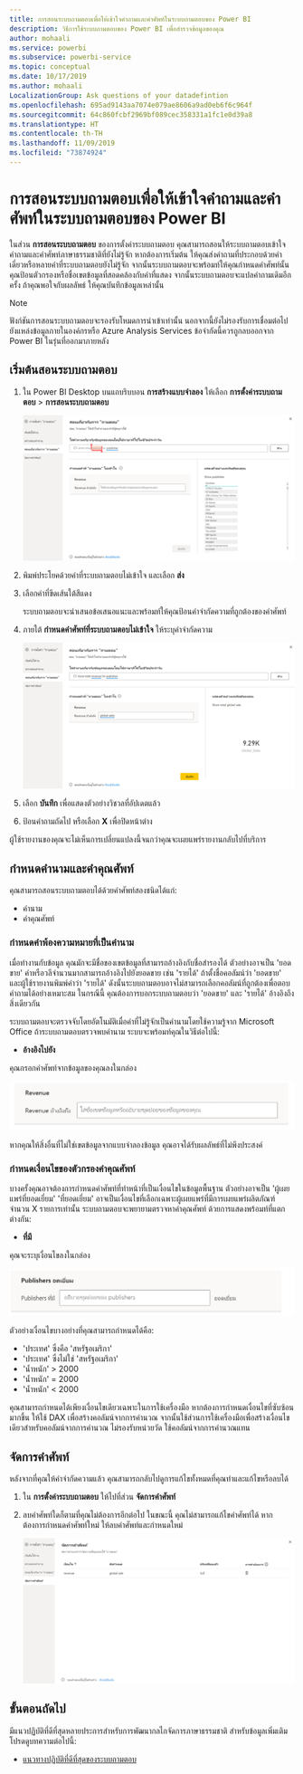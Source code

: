 ```yaml
---
title: การสอนระบบถามตอบเพื่อให้เข้าใจคำถามและคำศัพท์ในระบบถามตอบของ Power BI
description: วิธีการใช้ระบบถามตอบของ Power BI เพื่อสำรวจข้อมูลของคุณ
author: mohaali
ms.service: powerbi
ms.subservice: powerbi-service
ms.topic: conceptual
ms.date: 10/17/2019
ms.author: mohaali
LocalizationGroup: Ask questions of your datadefintion
ms.openlocfilehash: 695ad9143aa7074e079ae8606a9ad0eb6f6c964f
ms.sourcegitcommit: 64c860fcbf2969bf089cec358331a1fc1e0d39a8
ms.translationtype: HT
ms.contentlocale: th-TH
ms.lasthandoff: 11/09/2019
ms.locfileid: "73874924"
---
```

# <a name="teach-qa-to-understand-questions-and-terms-in-power-bi-qa"></a>การสอนระบบถามตอบเพื่อให้เข้าใจคำถามและคำศัพท์ในระบบถามตอบของ Power BI

ในส่วน **การสอนระบบถามตอบ** ของการตั้งค่าระบบถามตอบ คุณสามารถสอนให้ระบบถามตอบเข้าใจคำถามและคำศัพท์ภาษาธรรมชาติที่ยังไม่รู้จัก หากต้องการเริ่มต้น ให้คุณส่งคำถามที่ประกอบด้วยคำเดี่ยวหรือหลายคำที่ระบบถามตอบยังไม่รู้จัก จากนั้นระบบถามตอบจะพร้อมท์ให้คุณกำหนดคำศัพท์นั้น คุณป้อนตัวกรองหรือชื่อเขตข้อมูลที่สอดคล้องกับคำที่แสดง จากนั้นระบบถามตอบจะแปลคำถามเดิมอีกครั้ง ถ้าคุณพอใจกับผลลัพธ์ ให้คุณบันทึกข้อมูลเหล่านั้น

> [!NOTE]
> ฟังก์ชันการสอนระบบถามตอบจะรองรับโหมดการนำเข้าเท่านั้น นอกจากนี้ยังไม่รองรับการเชื่อมต่อไปยังแหล่งข้อมูลภายในองค์กรหรือ Azure Analysis Services ข้อจำกัดนี้ควรถูกลบออกจาก Power BI ในรุ่นที่ออกมาภายหลัง

## <a name="start-to-teach-qa"></a>เริ่มต้นสอนระบบถามตอบ

1. ใน Power BI Desktop บนแถบริบบอน **การสร้างแบบจำลอง** ให้เลือก **การตั้งค่าระบบถามตอบ** > **การสอนระบบถามตอบ**

    ![คำพ้องความหมายสำหรับการสอนระบบถามตอบเป็นสีแดง](media/qna-tooling-teach-synonym-red.png)

2. พิมพ์ประโยคด้วยคำที่ระบบถามตอบไม่เข้าใจ และเลือก **ส่ง**

3. เลือกคำที่ขีดเส้นใต้สีแดง 

    ระบบถามตอบจะนำเสนอข้อเสนอแนะและพร้อมท์ให้คุณป้อนคำจำกัดความที่ถูกต้องของคำศัพท์ 
    
3. ภายใต้ **กำหนดคำศัพท์ที่ระบบถามตอบไม่เข้าใจ** ให้ระบุคำจำกัดความ

    ![ตัวอย่างคำพ้องความหมายสำหรับการสอนระบบถามตอบ](media/qna-tooling-teach-fixpreview.png)

4. เลือก **บันทึก** เพื่อแสดงตัวอย่างวิชวลที่อัปเดตแล้ว

5. ป้อนคำถามถัดไป หรือเลือก **X** เพื่อปิดหน้าต่าง

ผู้ใช้รายงานของคุณจะไม่เห็นการเปลี่ยนแปลงนี้จนกว่าคุณจะเผยแพร่รายงานกลับไปที่บริการ

## <a name="define-nouns-and-adjectives"></a>กำหนดคำนามและคำคุณศัพท์

คุณสามารถสอนระบบถามตอบได้ด้วยคำศัพท์สองชนิดได้แก่:

- คำนาม
- คำคุณศัพท์

### <a name="define-a-noun-synonym"></a>กำหนดคำพ้องความหมายที่เป็นคำนาม

เมื่อทำงานกับข้อมูล คุณมักจะมีชื่อของเขตข้อมูลที่สามารถอ้างอิงกับชื่อสำรองได้ ตัวอย่างอาจเป็น 'ยอดขาย' คำหรือวลีจำนวนมากสามารถอ้างอิงไปยังยอดขาย เช่น 'รายได้' ถ้าตั้งชื่อคอลัมน์ว่า 'ยอดขาย' และผู้ใช้รายงานพิมพ์คำว่า 'รายได้' ดังนั้นระบบถามตอบอาจไม่สามารถเลือกคอลัมน์ที่ถูกต้องเพื่อตอบคำถามได้อย่างเหมาะสม ในกรณีนี้ คุณต้องการบอกระบบถามตอบว่า 'ยอดขาย' และ 'รายได้' อ้างอิงถึงสิ่งเดียวกัน

ระบบถามตอบจะตรวจจับโดยอัตโนมัติเมื่อคำที่ไม่รู้จักเป็นคำนามโดยใช้ความรู้จาก Microsoft Office ถ้าระบบถามตอบตรวจพบคำนาม ระบบจะพร้อมท์คุณในวิธีต่อไปนี้:

- <your term> **อ้างอิงไปยัง** 

คุณกรอกคำศัพท์จากข้อมูลของคุณลงในกล่อง

![พร้อมท์คำพ้องความหมายสำหรับการสอนระบบถามตอบ](media/qna-tooling-synonym-prompt.png)

หากคุณให้สิ่งอื่นที่ไม่ใช่เขตข้อมูลจากแบบจำลองข้อมูล คุณอาจได้รับผลลัพธ์ที่ไม่พึงประสงค์

### <a name="define-an-adjective-filter-condition"></a>กำหนดเงื่อนไขของตัวกรองคำคุณศัพท์

บางครั้งคุณอาจต้องการกำหนดคำศัพท์ที่ทำหน้าที่เป็นเงื่อนไขในข้อมูลพื้นฐาน ตัวอย่างอาจเป็น 'ผู้เผยแพร่ที่ยอดเยี่ยม' 'ที่ยอดเยี่ยม' อาจเป็นเงื่อนไขที่เลือกเฉพาะผู้เผยแพร่ที่มีการเผยแพร่ผลิตภัณฑ์จำนวน X รายการเท่านั้น ระบบถามตอบจะพยายามตรวจหาคำคุณศัพท์ ด้วยการแสดงพร้อมท์ที่แตกต่างกัน:

- <field name> **ที่มี**  

คุณจะระบุเงื่อนไขลงในกล่อง

![พร้อมท์คำพ้องความหมายสำหรับการสอนระบบถามตอบ](media/qna-tooling-adjectives.png)

ตัวอย่างเงื่อนไขบางอย่างที่คุณสามารถกำหนดได้คือ:

- 'ประเทศ' ซึ่งคือ 'สหรัฐอเมริกา'
- 'ประเทศ' ซึ่งไม่ใช่ 'สหรัฐอเมริกา'
- 'น้ำหนัก' > 2000
- 'น้ำหนัก' = 2000
- 'น้ำหนัก' < 2000

คุณสามารถกำหนดได้เพียงเงื่อนไขเดียวเฉพาะในการใช้เครื่องมือ หากต้องการกำหนดเงื่อนไขที่ซับซ้อนมากขึ้น ให้ใช้ DAX เพื่อสร้างคอลัมน์จากการคำนวณ จากนั้นใช้ส่วนการใช้เครื่องมือเพื่อสร้างเงื่อนไขเดียวสำหรับคอลัมน์จากการคำนวณ ไม่รองรับหน่วยวัด ใช้คอลัมน์จากการคำนวณแทน

## <a name="manage-terms"></a>จัดการคำศัพท์

หลังจากที่คุณให้คำจำกัดความแล้ว คุณสามารถกลับไปดูการแก้ไขทั้งหมดที่คุณทำและแก้ไขหรือลบได้ 

1. ใน **การตั้งค่าระบบถามตอบ** ให้ไปที่ส่วน **จัดการคำศัพท์**

2. ลบคำศัพท์ใดก็ตามที่คุณไม่ต้องการอีกต่อไป ในขณะนี้ คุณไม่สามารถแก้ไขคำศัพท์ได้ หากต้องการกำหนดคำศัพท์ใหม่ ให้ลบคำศัพท์และกำหนดใหม่

    ![จัดการคำศัพท์ของระบบถามตอบ](media/qna-manage-terms.png)

## <a name="next-steps"></a>ขั้นตอนถัดไป

มีแนวปฏิบัติที่ดีที่สุดหลายประการสำหรับการพัฒนากลไกจัดการภาษาธรรมชาติ สำหรับข้อมูลเพิ่มเติม โปรดดูบทความต่อไปนี้:

* [แนวทางปฏิบัติที่ดีที่สุดของระบบถามตอบ](q-and-a-best-practices.md)
